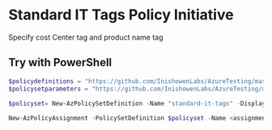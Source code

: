 # Standard IT Tags Policy Initiative

Specify cost Center tag and product name tag

## Try with PowerShell

````powershell
$policydefinitions = "https://github.com/InishowenLabs/AzureTesting/master/azurepolicyset.definitions.json"
$policysetparameters = "https://github.com/InishowenLabs/AzureTesting/master/azurepolicyset.parameters.json"

$policyset= New-AzPolicySetDefinition -Name "standard-it-tags" -DisplayName "Central IT - Standard Tag Initiative" -Description "Specify standard tags used by Central IT" -PolicyDefinition $policydefinitions -Parameter $policysetparameters 
 
New-AzPolicyAssignment -PolicySetDefinition $policyset -Name <assignmentname> -Scope <scope>  -instanceCostCenterValue <required value for instance Cost Center tag> -instanceNameValue <required value for instance Name tag>
````

